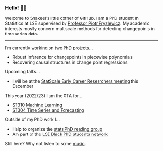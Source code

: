 ### Hello! 👋🏾

Welcome to Shakeel's little corner of GitHub. I am a PhD student in Statistics at LSE supervised by [Professor Piotr Fryzlewicz](https://stats.lse.ac.uk/fryzlewicz/). My academic interests mostly concern multiscale methods for detecting changepoints in time series data.

---

I’m currently working on two PhD projects...
  * Robust inference for changepoints in piecewise polynomials
  * Recovering causal structures in change point regressions
  
Upcoming talks...
  * I will be at the [StatScale Early Career Researchers meeting](https://www.statscale.org/ecrevent) this December

This year (2022/23) I am the GTA for...
  * [ST310 Machine Learning](https://www.lse.ac.uk/resources/calendar2020-2021/courseGuides/ST/2020_ST310.htm)
  * [ST304 Time Series and Forecasting](https://www.lse.ac.uk/resources/calendar2020-2021/courseGuides/ST/2020_ST304.htm)

Outside of my PhD work I...
  * Help to organize the [stats PhD reading group](https://lse-stats-phd-reading-group.github.io/)
  * Am part of the [LSE Black PhD students network](https://twitter.com/LseMwangaza)

Still here? Why not listen to some [music](https://www.youtube.com/watch?v=BN8M2irJVJA).
